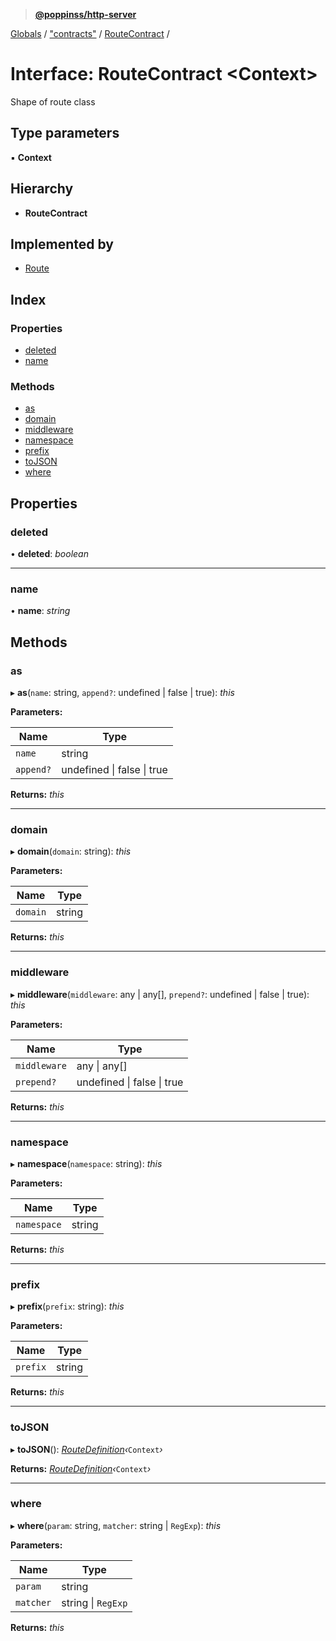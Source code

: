 > **[@poppinss/http-server](../README.md)**

[Globals](../README.md) / ["contracts"](../modules/_contracts_.md) / [RouteContract](_contracts_.routecontract.md) /

# Interface: RouteContract <**Context**>

Shape of route class

## Type parameters

▪ **Context**

## Hierarchy

* **RouteContract**

## Implemented by

* [Route](../classes/_router_route_.route.md)

## Index

### Properties

* [deleted](_contracts_.routecontract.md#deleted)
* [name](_contracts_.routecontract.md#name)

### Methods

* [as](_contracts_.routecontract.md#as)
* [domain](_contracts_.routecontract.md#domain)
* [middleware](_contracts_.routecontract.md#middleware)
* [namespace](_contracts_.routecontract.md#namespace)
* [prefix](_contracts_.routecontract.md#prefix)
* [toJSON](_contracts_.routecontract.md#tojson)
* [where](_contracts_.routecontract.md#where)

## Properties

###  deleted

• **deleted**: *boolean*

___

###  name

• **name**: *string*

## Methods

###  as

▸ **as**(`name`: string, `append?`: undefined | false | true): *this*

**Parameters:**

Name | Type |
------ | ------ |
`name` | string |
`append?` | undefined \| false \| true |

**Returns:** *this*

___

###  domain

▸ **domain**(`domain`: string): *this*

**Parameters:**

Name | Type |
------ | ------ |
`domain` | string |

**Returns:** *this*

___

###  middleware

▸ **middleware**(`middleware`: any | any[], `prepend?`: undefined | false | true): *this*

**Parameters:**

Name | Type |
------ | ------ |
`middleware` | any \| any[] |
`prepend?` | undefined \| false \| true |

**Returns:** *this*

___

###  namespace

▸ **namespace**(`namespace`: string): *this*

**Parameters:**

Name | Type |
------ | ------ |
`namespace` | string |

**Returns:** *this*

___

###  prefix

▸ **prefix**(`prefix`: string): *this*

**Parameters:**

Name | Type |
------ | ------ |
`prefix` | string |

**Returns:** *this*

___

###  toJSON

▸ **toJSON**(): *[RouteDefinition](../modules/_contracts_.md#routedefinition)‹*`Context`*›*

**Returns:** *[RouteDefinition](../modules/_contracts_.md#routedefinition)‹*`Context`*›*

___

###  where

▸ **where**(`param`: string, `matcher`: string | `RegExp`): *this*

**Parameters:**

Name | Type |
------ | ------ |
`param` | string |
`matcher` | string \| `RegExp` |

**Returns:** *this*